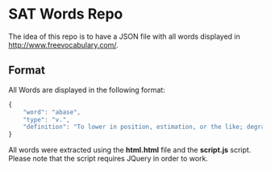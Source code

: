 # SAT Words Repo
The idea of this repo is to have a JSON file with all words displayed in http://www.freevocabulary.com/.

## Format
All Words are displayed in the following format:
```js
{
    "word": "abase",
    "type": "v.",
    "definition": "To lower in position, estimation, or the like; degrade."
}
```
All words were extracted using the **html.html** file and the **script.js** script. Please note that the script requires JQuery in order to work.
